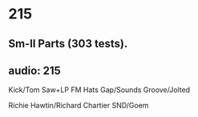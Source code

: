 # 215
## Sm-ll Parts (303 tests).
audio: 215
---

Kick/Tom
Saw+LP
FM Hats
Gap/Sounds
Groove/Jolted

Richie Hawtin/Richard Chartier
SND/Goem